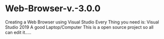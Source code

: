 # Web-Browser-v.-3.0.0
Creating a Web Browser using Visual Studio
Every Thing you need is:
Visual Studio 2019
A good Laptop/Computer
This is a open source project so all can edit it.....
